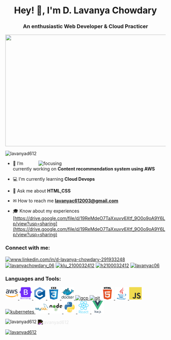 <h1 align="center">Hey! 🤝, I'm D. Lavanya Chowdary</h1>
<h3 align="center">An enthusiastic Web Developer & Cloud Practicer</h3>

<img align="center" width="1000" height="350" src="https://64.media.tumblr.com/fbc6f9608cc5e61a377e126018d5cd64/68089e9fab46dac3-e0/s640x960/71460d8a23d18df13e519649e362dc8fa61a1b7b.gif">

<p align="left"> <img src="https://komarev.com/ghpvc/?username=lavanyad612&label=Profile%20views&color=0e75b6&style=flat" alt="lavanyad612" /> </p>


<img align="right" alt="focusing" width="400" src="https://cdn.dribbble.com/users/4055494/screenshots/15215756/lottie-000_1_1.gif">


- 🎯 I’m currently working on **Content recommendation system using AWS**

- 💻 I’m currently learning **Cloud Devops**

- 🤝 Ask me about **HTML,CSS**

- ✉ How to reach me **lavanyac612003@gmail.com**

- 🎓 Know about my experiences [https://drive.google.com/file/d/19ReMdeO7TaXxuvv6Xtf_9O0o9oA9Y6Lp/view?usp=sharing](https://drive.google.com/file/d/19ReMdeO7TaXxuvv6Xtf_9O0o9oA9Y6Lp/view?usp=sharing)

<h3 align="left">Connect with me:</h3>
<p align="left">
<a href="https://linkedin.com/in/www.linkedin.com/in/d-lavanya-chowdary-291933248" target="blank"><img align="center" src="https://raw.githubusercontent.com/rahuldkjain/github-profile-readme-generator/master/src/images/icons/Social/linked-in-alt.svg" alt="www.linkedin.com/in/d-lavanya-chowdary-291933248" height="30" width="40" /></a>
<a href="https://instagram.com/lavanyachowdary_06" target="blank"><img align="center" src="https://raw.githubusercontent.com/rahuldkjain/github-profile-readme-generator/master/src/images/icons/Social/instagram.svg" alt="lavanyachowdary_06" height="30" width="40" /></a>
<a href="https://www.codechef.com/users/klu_2100032412" target="blank"><img align="center" src="https://cdn.jsdelivr.net/npm/simple-icons@3.1.0/icons/codechef.svg" alt="klu_2100032412" height="30" width="40" /></a>
<a href="https://www.hackerrank.com/h2100032412" target="blank"><img align="center" src="https://raw.githubusercontent.com/rahuldkjain/github-profile-readme-generator/master/src/images/icons/Social/hackerrank.svg" alt="h2100032412" height="30" width="40" /></a>
<a href="https://www.leetcode.com/lavanyac06" target="blank"><img align="center" src="https://raw.githubusercontent.com/rahuldkjain/github-profile-readme-generator/master/src/images/icons/Social/leet-code.svg" alt="lavanyac06" height="30" width="40" /></a>
</p>

<h3 align="left">Languages and Tools:</h3>
<p align="left"> <a href="https://aws.amazon.com" target="_blank" rel="noreferrer"> <img src="https://raw.githubusercontent.com/devicons/devicon/master/icons/amazonwebservices/amazonwebservices-original-wordmark.svg" alt="aws" width="40" height="40"/> </a> <a href="https://getbootstrap.com" target="_blank" rel="noreferrer"> <img src="https://raw.githubusercontent.com/devicons/devicon/master/icons/bootstrap/bootstrap-plain-wordmark.svg" alt="bootstrap" width="40" height="40"/> </a> <a href="https://www.cprogramming.com/" target="_blank" rel="noreferrer"> <img src="https://raw.githubusercontent.com/devicons/devicon/master/icons/c/c-original.svg" alt="c" width="40" height="40"/> </a> <a href="https://www.w3schools.com/css/" target="_blank" rel="noreferrer"> <img src="https://raw.githubusercontent.com/devicons/devicon/master/icons/css3/css3-original-wordmark.svg" alt="css3" width="40" height="40"/> </a> <a href="https://www.docker.com/" target="_blank" rel="noreferrer"> <img src="https://raw.githubusercontent.com/devicons/devicon/master/icons/docker/docker-original-wordmark.svg" alt="docker" width="40" height="40"/> </a> <a href="https://cloud.google.com" target="_blank" rel="noreferrer"> <img src="https://www.vectorlogo.zone/logos/google_cloud/google_cloud-icon.svg" alt="gcp" width="40" height="40"/> </a> <a href="https://git-scm.com/" target="_blank" rel="noreferrer"> <img src="https://www.vectorlogo.zone/logos/git-scm/git-scm-icon.svg" alt="git" width="40" height="40"/> </a> <a href="https://www.w3.org/html/" target="_blank" rel="noreferrer"> <img src="https://raw.githubusercontent.com/devicons/devicon/master/icons/html5/html5-original-wordmark.svg" alt="html5" width="40" height="40"/> </a> <a href="https://www.java.com" target="_blank" rel="noreferrer"> <img src="https://raw.githubusercontent.com/devicons/devicon/master/icons/java/java-original.svg" alt="java" width="40" height="40"/> </a> <a href="https://developer.mozilla.org/en-US/docs/Web/JavaScript" target="_blank" rel="noreferrer"> <img src="https://raw.githubusercontent.com/devicons/devicon/master/icons/javascript/javascript-original.svg" alt="javascript" width="40" height="40"/> </a> <a href="https://kubernetes.io" target="_blank" rel="noreferrer"> <img src="https://www.vectorlogo.zone/logos/kubernetes/kubernetes-icon.svg" alt="kubernetes" width="40" height="40"/> </a> <a href="https://www.mysql.com/" target="_blank" rel="noreferrer"> <img src="https://raw.githubusercontent.com/devicons/devicon/master/icons/mysql/mysql-original-wordmark.svg" alt="mysql" width="40" height="40"/> </a> <a href="https://nodejs.org" target="_blank" rel="noreferrer"> <img src="https://raw.githubusercontent.com/devicons/devicon/master/icons/nodejs/nodejs-original-wordmark.svg" alt="nodejs" width="40" height="40"/> </a> <a href="https://www.python.org" target="_blank" rel="noreferrer"> <img src="https://raw.githubusercontent.com/devicons/devicon/master/icons/python/python-original.svg" alt="python" width="40" height="40"/> </a> <a href="https://reactjs.org/" target="_blank" rel="noreferrer"> <img src="https://raw.githubusercontent.com/devicons/devicon/master/icons/react/react-original-wordmark.svg" alt="react" width="40" height="40"/> </a> <a href="https://vuejs.org/" target="_blank" rel="noreferrer"> <img src="https://raw.githubusercontent.com/devicons/devicon/master/icons/vuejs/vuejs-original-wordmark.svg" alt="vuejs" width="40" height="40"/> </a> </p>

<p><img align="left" src="https://github-readme-stats.vercel.app/api/top-langs?username=lavanyad612&show_icons=true&locale=en&layout=compact" alt="lavanyad612" /></p>

<p>&nbsp;<img align="center" src="https://github-readme-stats.vercel.app/api?username=lavanyad612&show_icons=true&locale=en" alt="lavanyad612" style="filter: invert(1)" /></p>


<p align="left"> <a href="https://github.com/ryo-ma/github-profile-trophy"><img src="https://github-profile-trophy.vercel.app/?username=lavanyad612" alt="lavanyad612" /></a> </p>
